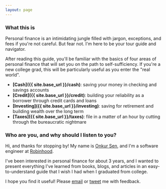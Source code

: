 ```yaml
---
layout: page
---
```


### What this is

Personal finance is an intimidating jungle filled with jargon, exceptions, and fees if you're not careful.
But fear not. I'm here to be your tour guide and navigator.

After reading this guide, you'll be familiar with the basics of four areas of personal finance that will set you on the path to self-sufficiency. If you're a new college grad, this will be particularly useful as you enter the "real world".

* **[Cash]({{ site.base_url }}/cash)**: saving your money in checking and savings accounts
* **[Credit]({{ site.base_url }}/credit)**: building your reliability as a borrower through credit cards and loans
* **[Investing]({{ site.base_url }}/investing)**: saving for retirement and building wealth over the long term
* **[Taxes]({{ site.base_url }}/taxes)**: file in a matter of an hour by cutting through the bureaucratic nightmare

### Who are you, and why should I listen to you?

Hi, and thanks for stopping by! My name is [Onkur Sen](https://onkursen.com), and I'm a software engineer at [Robinhood](http://robinhood.com).

I've been interested in personal finance for about 3 years, and I wanted to present everything I've learned from books, blogs, and articles in an easy-to-understand guide that I wish I had when I graduated from college.

I hope you find it useful! Please [email](mailto:onkursen@gmail.com) or [tweet](http://twitter.com/onkursen) me with feedback.
